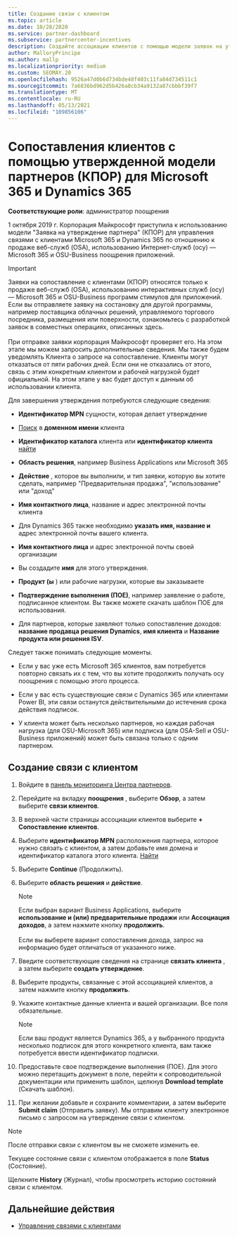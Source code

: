 ```yaml
---
title: Создание связи с клиентом
ms.topic: article
ms.date: 10/28/2020
ms.service: partner-dashboard
ms.subservice: partnercenter-incentives
description: Создайте ассоциации клиентов с помощью модели заявок на утверждение партнеров (КПОР). Помогает управлять продажами, использованием и поощрениями для клиентов Microsoft 365 & Dynamics 365.
author: MalloryPrincipe
ms.author: mallp
ms.localizationpriority: medium
ms.custom: SEOMAY.20
ms.openlocfilehash: 9526a47d0b6d734bde48f403c11fa84d734511c1
ms.sourcegitcommit: 7a6836bd962d5b426a8cb34a9132a87cbbbf39f7
ms.translationtype: MT
ms.contentlocale: ru-RU
ms.lasthandoff: 05/13/2021
ms.locfileid: "109856106"
---
```

# <a name="customer-associations-via-the-claimed-partner-of-record-cpor-model-for-microsoft-365-and-dynamics-365"></a>Сопоставления клиентов с помощью утвержденной модели партнеров (КПОР) для Microsoft 365 и Dynamics 365


**Соответствующие роли**: администратор поощрения

1 октября 2019 г. Корпорация Майкрософт приступила к использованию модели "Заявка на утверждение партнера" (КПОР) для управления связями с клиентами Microsoft 365 и Dynamics 365 по отношению к продаже веб-служб (OSA), использованию Интернет-служб (осу) — Microsoft 365 и OSU-Business поощрения приложений.

>[!Important]
> Заявки на сопоставление с клиентами (КПОР) относятся только к продаже веб-служб (OSA), использованию интерактивных служб (осу) — Microsoft 365 и OSU-Business программ стимулов для приложений. Если вы отправляете заявку на состановку для другой программы, например поставщика облачных решений, управляемого торгового посредника, размещения или поверхности, ознакомьтесь с разработкой заявок в совместных операциях, описанных здесь. <br><br>При отправке заявки корпорация Майкрософт проверяет его. На этом этапе мы можем запросить дополнительные сведения. Мы также будем уведомлять Клиента о запросе на сопоставление. Клиенты могут отказаться от пяти рабочих дней. Если они не отказались от этого, связь с этим конкретным клиентом и рабочей нагрузкой будет официальной. На этом этапе у вас будет доступ к данным об использовании клиента. 

Для завершения утверждения потребуются следующие сведения:

- **Идентификатор MPN** сущности, которая делает утверждение

- [Поиск](find-ids-and-domain-names.md) в **доменном имени** клиента

- **Идентификатор каталога** клиента или **идентификатор клиента** [найти](find-ids-and-domain-names.md)

- **Область решения**, например Business Applications или Microsoft 365

- **Действие** , которое вы выполнили, и тип заявки, которую вы хотите сделать, например "Предварительная продажа", "использование" или "доход"

- **Имя контактного лица**, название и адрес электронной почты клиента

- Для Dynamics 365 также необходимо **указать имя, название и** адрес электронной почты вашего клиента.

- **Имя контактного лица** и адрес электронной почты своей организации

- Вы создадите **имя** для этого утверждения.

- **Продукт (ы** ) или рабочие нагрузки, которые вы заказываете

- **Подтверждение выполнения (ПОЕ)**, например заявление о работе, подписанное клиентом. Вы также можете скачать шаблон ПОЕ для использования.

- Для партнеров, которые заявляют только сопоставление доходов: **название продавца решения Dynamics**, **имя клиента** и **Название продукта или решения ISV**. 

Следует также понимать следующие моменты.

- Если у вас уже есть Microsoft 365 клиентов, вам потребуется повторно связать их с тем, что вы хотите продолжить получать осу поощрения с помощью этого процесса.

- Если у вас есть существующие связи с Dynamics 365 или клиентами Power BI, эти связи останутся действительными до истечения срока действия подписок.

- У клиента может быть несколько партнеров, но каждая рабочая нагрузка (для OSU-Microsoft 365) или подписка (для OSA-Sell и OSU-Business приложений) может быть связана только с одним партнером.

## <a name="create-a-customer-association"></a>Создание связи с клиентом

1. Войдите в [панель мониторинга Центра партнеров](https://partner.microsoft.com/dashboard/).

2. Перейдите на вкладку **поощрения** , выберите **Обзор**, а затем выберите **связи клиентов**.

3. В верхней части страницы ассоциации клиентов выберите **+ Сопоставление клиентов**.

4. Выберите **идентификатор MPN** расположения партнера, которое нужно связать с клиентом, а затем добавьте имя домена и идентификатор каталога этого клиента. [Найти](find-ids-and-domain-names.md)

5. Выберите **Continue** (Продолжить).

6. Выберите **область решения** и **действие**. 

   >[!Note]
   >
   >Если выбран вариант Business Applications, выберите **использование и (или) предварительные продажи** или **Ассоциация доходов**, а затем нажмите кнопку **продолжить**. 
   <br><br>Если вы выберете вариант сопоставления дохода, запрос на информацию будет отличаться от указанного ниже.

7. Введите соответствующие сведения на странице **связать клиента** , а затем выберите **создать утверждение**.

8. Выберите продукты, связанные с этой ассоциацией клиентов, а затем нажмите кнопку **продолжить**.

9. Укажите контактные данные клиента и вашей организации. Все поля обязательные. 

   >[!NOTE]
   >Если ваш продукт является Dynamics 365, а у выбранного продукта несколько подписок для этого конкретного клиента, вам также потребуется ввести идентификатор подписки.

10. Предоставьте свое подтверждение выполнения (ПОЕ). Для этого можно перетащить документ в поле, перейти к сопроводительной документации или применить шаблон, щелкнув **Download template** (Скачать шаблон). 

11. При желании добавьте и сохраните комментарии, а затем выберите **Submit claim** (Отправить заявку). Мы отправим клиенту электронное письмо с запросом на утверждение связи с клиентом.

   >[!NOTE]
   >После отправки связи с клиентом вы не сможете изменить ее.

Текущее состояние связи с клиентом отображается в поле **Status** (Состояние).

Щелкните **History** (Журнал), чтобы просмотреть историю состояний связи с клиентом.

## <a name="next-steps"></a>Дальнейшие действия

- [Управление связями с клиентами](incentives-manage-customer-associations.md)